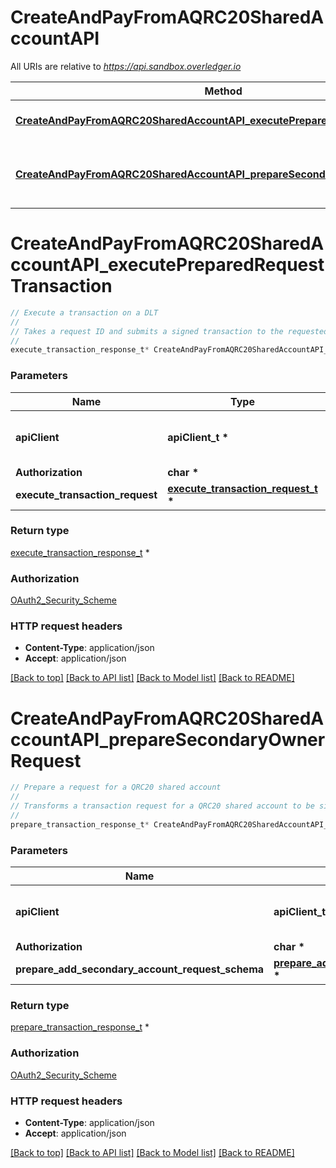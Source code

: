 # CreateAndPayFromAQRC20SharedAccountAPI

All URIs are relative to *https://api.sandbox.overledger.io*

Method | HTTP request | Description
------------- | ------------- | -------------
[**CreateAndPayFromAQRC20SharedAccountAPI_executePreparedRequestTransaction**](CreateAndPayFromAQRC20SharedAccountAPI.md#CreateAndPayFromAQRC20SharedAccountAPI_executePreparedRequestTransaction) | **POST** /v2/execution/transaction | Execute a transaction on a DLT
[**CreateAndPayFromAQRC20SharedAccountAPI_prepareSecondaryOwnerRequest**](CreateAndPayFromAQRC20SharedAccountAPI.md#CreateAndPayFromAQRC20SharedAccountAPI_prepareSecondaryOwnerRequest) | **POST** /v2/preparation/secondaryaccountowner | Prepare a request for a QRC20 shared account


# **CreateAndPayFromAQRC20SharedAccountAPI_executePreparedRequestTransaction**
```c
// Execute a transaction on a DLT
//
// Takes a request ID and submits a signed transaction to the requested DLT.
//
execute_transaction_response_t* CreateAndPayFromAQRC20SharedAccountAPI_executePreparedRequestTransaction(apiClient_t *apiClient, char * Authorization, execute_transaction_request_t * execute_transaction_request);
```

### Parameters
Name | Type | Description  | Notes
------------- | ------------- | ------------- | -------------
**apiClient** | **apiClient_t \*** | context containing the client configuration |
**Authorization** | **char \*** |  | 
**execute_transaction_request** | **[execute_transaction_request_t](execute_transaction_request.md) \*** |  | 

### Return type

[execute_transaction_response_t](execute_transaction_response.md) *


### Authorization

[OAuth2_Security_Scheme](../README.md#OAuth2_Security_Scheme)

### HTTP request headers

 - **Content-Type**: application/json
 - **Accept**: application/json

[[Back to top]](#) [[Back to API list]](../README.md#documentation-for-api-endpoints) [[Back to Model list]](../README.md#documentation-for-models) [[Back to README]](../README.md)

# **CreateAndPayFromAQRC20SharedAccountAPI_prepareSecondaryOwnerRequest**
```c
// Prepare a request for a QRC20 shared account
//
// Transforms a transaction request for a QRC20 shared account to be signed and returns a request ID for executing. The supported types for this API are “Add Account”, which will add someone as an operator of your account so that they can make payments on your behalf, \"Remove Account\" which will remove someone as an operator of your account so that they can no longer make payments on your behalf and “Create Credit” for account operators to make a QRC20 token payment on behalf of the account owner. Successfully prepared transactions can then be executed using the /execution/transaction API
//
prepare_transaction_response_t* CreateAndPayFromAQRC20SharedAccountAPI_prepareSecondaryOwnerRequest(apiClient_t *apiClient, char * Authorization, prepare_add_secondary_account_request_schema_t * prepare_add_secondary_account_request_schema);
```

### Parameters
Name | Type | Description  | Notes
------------- | ------------- | ------------- | -------------
**apiClient** | **apiClient_t \*** | context containing the client configuration |
**Authorization** | **char \*** |  | 
**prepare_add_secondary_account_request_schema** | **[prepare_add_secondary_account_request_schema_t](prepare_add_secondary_account_request_schema.md) \*** |  | 

### Return type

[prepare_transaction_response_t](prepare_transaction_response.md) *


### Authorization

[OAuth2_Security_Scheme](../README.md#OAuth2_Security_Scheme)

### HTTP request headers

 - **Content-Type**: application/json
 - **Accept**: application/json

[[Back to top]](#) [[Back to API list]](../README.md#documentation-for-api-endpoints) [[Back to Model list]](../README.md#documentation-for-models) [[Back to README]](../README.md)

